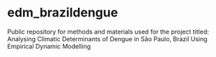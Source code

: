 # edm_brazildengue
Public repository for methods and materials used for the project titled: Analysing Climatic Determinants of Dengue in São Paulo, Brazil Using Empirical Dynamic Modelling
